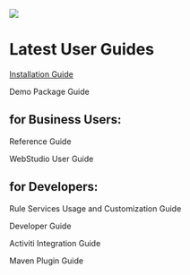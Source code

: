 ![](OpenLHome.png)

# Latest User Guides


[Installation Guide](installation_guide.md#Troubleshooting)

Demo Package Guide

## for Business Users:

Reference Guide

WebStudio User Guide

## for Developers:

Rule Services Usage and Customization Guide

Developer Guide

Activiti Integration Guide

Maven Plugin Guide
